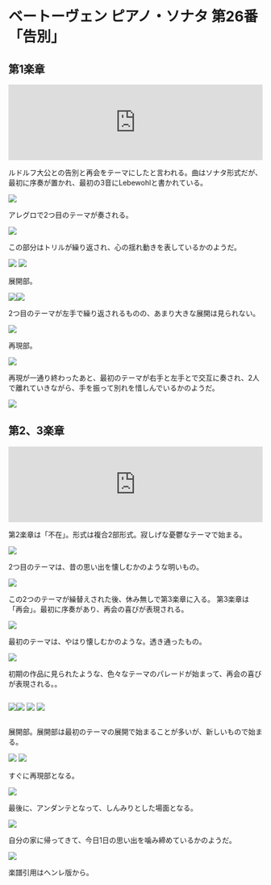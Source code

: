 # ベートーヴェン ピアノ・ソナタ 第26番 「告別」

## 第1楽章

<iframe allow="autoplay *; encrypted-media *;" style="width:100%;max-width:660px;overflow:hidden;background:transparent;" sandbox="allow-forms allow-popups allow-same-origin allow-scripts allow-storage-access-by-user-activation allow-top-navigation-by-user-activation" src="https://embed.music.apple.com/us/album/piano-sonata-no-26-in-e-flat-major-op-81a-les-adieux/947851407?i=947851423&app=music" height="150" frameborder="0"></iframe>

ルドルフ大公との告別と再会をテーマにしたと言われる。曲はソナタ形式だが、最初に序奏が置かれ、最初の3音にLebewohlと書かれている。

<img src="1160.jpg">

アレグロで2つ目のテーマが奏される。

<img src="1158.jpg">

この部分はトリルが繰り返され、心の揺れ動きを表しているかのようだ。

<img src="1156.jpg">

<img src="1159.jpg">

展開部。

<div style="display: flex;">
<img src="1155.jpg"><img src="1157.jpg">
</div>

2つ目のテーマが左手で繰り返されるものの、あまり大きな展開は見られない。

<img src="1161.jpg">

再現部。

<img src="1163.jpg">

再現が一通り終わったあと、最初のテーマが右手と左手とで交互に奏され、2人で離れていきながら、手を振って別れを惜しんでいるかのようだ。

<img src="1162.jpg">

## 第2、3楽章

<iframe allow="autoplay *; encrypted-media *;" frameborder="0" height="150" style="width:100%;max-width:660px;overflow:hidden;background:transparent;" sandbox="allow-forms allow-popups allow-same-origin allow-scripts allow-storage-access-by-user-activation allow-top-navigation-by-user-activation" src="https://embed.music.apple.com/us/album/piano-sonata-no-26-in-e-flat-major-op-81a-les-adieux/947851407?i=947851424&app=music"></iframe>

第2楽章は「不在」。形式は複合2部形式。寂しげな憂鬱なテーマで始まる。

<img src="1169.jpg">

2つ目のテーマは、昔の思い出を懐しむかのような明いもの。

<img src="1165.jpg">

この2つのテーマが繰替えされた後、休み無しで第3楽章に入る。
第3楽章は「再会」。最初に序奏があり、再会の喜びが表現される。

<img src="1166.jpg">

最初のテーマは、やはり懐しむかのような。透き通ったもの。

<img src="1167.jpg">

初期の作品に見られたような、色々なテーマのパレードが始まって、再会の喜びが表現される。。

<p style="display:inline-block;"><img src="1164.jpg"><img src="1168.jpg">

<img src="1172.jpg">

<img src="1174.jpg">

展開部。展開部は最初のテーマの展開で始まることが多いが、新しいもので始まる。

<img src="1176.jpg">

<img src="1171.jpg">

すぐに再現部となる。

<img src="1173.jpg">

最後に、アンダンテとなって、しんみりとした場面となる。

<img src="1170.jpg">

自分の家に帰ってきて、今日1日の思い出を噛み締めているかのようだ。

<img src="1175.jpg">

楽譜引用はヘンレ版から。

